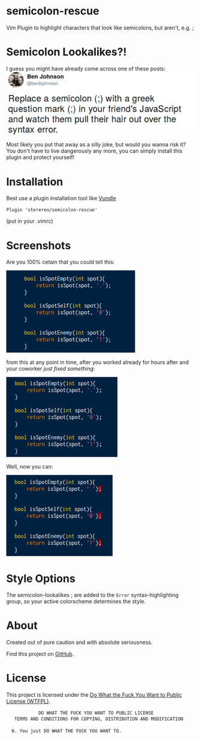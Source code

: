 
# semicolon-rescue
Vim Plugin to highlight characters that look like semicolons, but aren't, e.g. ;

# Semicolon Lookalikes?!
I guess you might have already come across one of these posts:
![a twitter post about replacing ; with ;][tweet]

Most likely you put that away as a silly joke, but would you wanna risk it?  
You don't have to live dangerously any more, you can simply install this plugin and protect yourself!

[tweet]: img/tweet.png
# Installation
Best use a plugin installation tool like [Vundle](https://github.com/VundleVim/Vundle.vim)

```
Plugin 'sterereo/semicolon-rescue'
```
(put in your .vimrc)

# Screenshots
Are you 100% cetain that you could tell this:

![a picture of real semicolons][real]

from this at any point in time, after you worked already for hours after and your coworker *just fixed something*:

![a picture of semicolon-lookalikes ;][lookalike]

Well, now you can:

![a picture of semicolon-lookalikes ; marked][marked]

[real]: img/legit_semicolon.png
[lookalike]: img/lookalike.png 
[marked]: img/marked.png

# Style Options
The semicolon-lookalikes ; are added to the `Error` syntax-highlighting group, so your active colorscheme determines the style.

# About
Created out of pure caution and with absolute seriousness.

Find this project on [GitHub](https://github.com/sterereo/semicolon-rescue).

# License
This project is licensed under the [Do What the Fuck You Want to Public License (WTFPL)](https://www.wtfpl.net/).

```
            DO WHAT THE FUCK YOU WANT TO PUBLIC LICENSE
   TERMS AND CONDITIONS FOR COPYING, DISTRIBUTION AND MODIFICATION

  0. You just DO WHAT THE FUCK YOU WANT TO.
```

